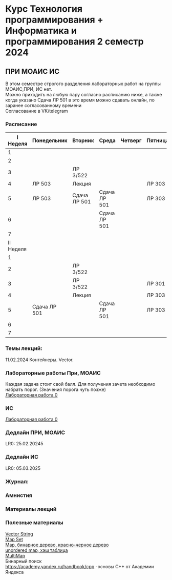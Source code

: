 # Курс Технология программирования + Информатика и программирования 2 семестр 2024

## ПРИ МОАИС ИС  
В этом семестре строгого разделения лабораторных работ на группы МОАИС,ПРИ, ИС нет.  
Можно приходить на любую пару согласно расписанию ниже, а также когда указано Сдача ЛР 501 в это время можно сдавать онлайн, по заранее согласованному времени  
Согласование в VK/telegram  

### Расписание  
|I Неделя | Понедельник           | Вторник                     | Среда                  | Четверг                     | Пятница                |
|---------|-----------------------|-----------------------------|------------------------|-----------------------------|------------------------|
| 1       |                       |                             |                        |                             |                        |
| 2       |                       |                             |                        |                             |                        |
| 3       |                       | ЛР 3/522                    |                        |                             |                        |
| 4       | ЛР 503                |Лекция                       |                        |                             |ЛР 303                  |
| 5       | ЛР 503                |Сдача ЛР 501                 | Сдача ЛР 501           |                             |ЛР 303                  |
| 6       |                       |                             | Сдача ЛР 501           |                             |                        |
| 7       |                       |                             |                        |                             |                        |
|II Неделя|                       |                             |                        |                             |                        |
| 1       |                       |                             |                        |                             |                        |
| 2       |                       | ЛР 3/522                    |                        |                             |                        |
| 3       |                       | ЛР 3/522                    |                        |                             | ЛР 301                 |
| 4       |                       |Лекция                       |                        |                             | ЛР 303                 |
| 5       | Сдача ЛР 501          |                             | Сдача ЛР 501           |                             | ЛР 303                 |
| 6       |                       |                             |                        |                             |                        |
| 7       |                       |                             |                        |                             |                        |


### Темы лекций:  
11.02.2024 Контейнеры. Vector.   
  
### Лабораторные работы При, МОАИС  
Каждая задача стоит свой балл. Для получения зачета необходимо набрать порог. (Значения порога чуть позже)  
<a href = https://github.com/AlexShabalin73/Programming-technology/blob/main/2025/%D0%9F%D0%B8%D0%BB%D0%BE%D1%82/LR0.pdf>Лабораторная работа 0 </a>  

### ИС  
<a href = https://github.com/AlexShabalin73/Programming-technology/blob/main/2025/%D0%9F%D0%B8%D0%BB%D0%BE%D1%82/LR0.pdf>Лабораторная работа 0 </a>  
  
### Дедлайн ПРИ, МОАИС  
LR0: 25.02.20245  
### Дедлайн ИС  
LR0: 05.03.2025  


### Журнал:  
  

### Амнистия  


### Материалы лекций  

 

### Полезные материалы
<a href = "https://github.com/AlexShabalin73/Programming-technology/blob/main/2023/Theory/vector%20string.pdf"> Vector String </a>   
<a href = "https://github.com/AlexShabalin73/Programming-technology/blob/main/2023/Theory/%D0%9A%D0%BE%D0%BD%D1%82%D0%B5%D0%B9%D0%BD%D0%B5%D1%80%20map%2C%20set.pdf" > Map Set </a>  
<a href = "https://github.com/AlexShabalin73/Programming-technology/tree/main/2023/Theory%2B/map%2C%20%D0%B1%D0%B8%D0%BD%D0%B0%D1%80%D0%BD%D0%BE%D0%B5%20%D0%B4%D0%B5%D1%80%D0%B5%D0%B2%D0%BE%2C%20%D0%BA%D1%80%D0%B0%D1%81%D0%BD%D0%BE-%D1%87%D0%B5%D1%80%D0%BD%D0%BE%D0%B5%20%D0%B4%D0%B5%D1%80%D0%B5%D0%B2%D0%BE"> Map, бинарное дерево, красно-черное дерево  
<a href = "https://github.com/AlexShabalin73/Programming-technology/tree/main/2023/Theory%2B/unordered%20map%2C%20%D1%85%D1%8D%D1%88%20%D1%82%D0%B0%D0%B1%D0%BB%D0%B8%D1%86%D0%B0"> unordered map, хэш таблица</a>  
<a href = "https://github.com/AlexShabalin73/Programming-technology/blob/main/2023/Theory/multimap%20%D0%B2%20%D1%81%2B%2B.pdf"> MultiMap </a>  
<a hrer = "https://github.com/AlexShabalin73/Programming-technology/blob/main/2023/Theory/%D0%91%D0%B8%D0%BD%D0%B0%D1%80%D0%BD%D1%8B%D0%B9%20%D0%BF%D0%BE%D0%B8%D1%81%D0%BA.md"> Бинарный поиск </a>    
https://academy.yandex.ru/handbook/cpp -основы С++ от Академии Яндекса  